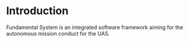 # Introduction

Fundamental System is an integrated software framework aiming for the autonomous mission conduct for the UAS.
